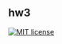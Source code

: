 ## hw3

[![MIT license](https://img.shields.io/badge/license-MIT-blue.svg)](https://github.com/fp-ctd-itmo/hw3-Mervap/blob/master/LICENSE)
